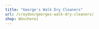 ```yaml
---
title: "George's Walk Dry Cleaners"
url: /croydon/georges-walk-dry-cleaners/
shop: Wäscherei
---
```

